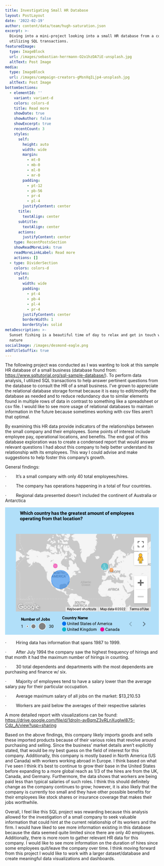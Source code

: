 ```yaml
---
title: Investigating Small HR Database
layout: PostLayout
date: '2022-02-19'
author: content/data/team/hugh-saturation.json
excerpt: >-
  Diving into a mini-project looking into a small HR database from a company
  utilizing SQL transactions.
featuredImage:
  type: ImageBlock
  url: /images/sebastian-herrmann-O2o1hzDA7iE-unsplash.jpg
  altText: Post Image
media:
  type: ImageBlock
  url: /images/campaign-creators-gMsnXqILjp4-unsplash.jpg
  altText: Post Image
bottomSections:
  - elementId: ''
    variant: variant-d
    colors: colors-d
    title: Read more
    showDate: true
    showAuthor: false
    showExcerpt: true
    recentCount: 3
    styles:
      self:
        height: auto
        width: wide
        margin:
          - mt-0
          - mb-0
          - ml-0
          - mr-0
        padding:
          - pt-12
          - pb-56
          - pr-4
          - pl-4
        justifyContent: center
      title:
        textAlign: center
      subtitle:
        textAlign: center
      actions:
        justifyContent: center
    type: RecentPostsSection
    showReadMoreLink: true
    readMoreLinkLabel: Read more
    actions: []
  - type: DividerSection
    colors: colors-d
    styles:
      self:
        width: wide
        padding:
          - pt-4
          - pb-4
          - pl-4
          - pr-4
        justifyContent: center
        borderWidth: 1
        borderStyle: solid
metaDescription: >-
  Sunset fishing is a beautiful time of day to relax and get in touch with
  nature
socialImage: /images/desmond-eagle.png
addTitleSuffix: true
---
```

The following project was conducted as I was wanting to look at this sample HR database of a small business (database found from: https://www.sqltutorial.org/sql-sample-database/). To perform data analysis, I utilized SQL transactions to help answer pertinent questions from the database to consult the HR of a small business. I’ve grown to appreciate the relational database storage format because it is easy to edit/modify the database as needed and to reduce redundancy due to similar elements found in multiple rows of data in contrast to something like a spreadsheet or csv file. I would like to see more usage of relational databases to maintain information in the future because sometimes working with csv files aren’t that optimal.   

By examining this HR data provide indicators of the relationships between the small company and their employees. Some points of interest include employee pay, operational locations, and benefits. The end goal of this database exploration was to create a condensed report that would answer relevant questions I had about this company to help better understand its relationship with its employees. This way I could advise and make suggestions to help foster this company’s growth.  

General findings:

·        It’s a small company with only 40 total employees/hires.

·        The company has operations happening in a total of four countries.

·        Regional data presented doesn’t included the continent of Australia or Antarctica

![](/images/countriesHR.png)

·        Hiring data has information that spans 1987 to 1999.

·        After July 1994 the company saw the highest frequency of hirings and that month it had the maximum number of hirings in counting.

·        30 total dependents and departments with the most dependents are purchasing and finance w/ six.

·        Majority of employees tend to have a salary lower than the average salary pay for their particular occupation.

·        Average maximum salary of all jobs on the market: $13,210.53

·        Workers are paid below the averages of their respective salaries

A more detailed report with visualizations can be found: https://drive.google.com/file/d/1droIn-avBqmZ3vRLnXugIwl875-Cdz_A/view?usp=sharing

Based on the above findings, this company likely imports goods and sells these imported products because of their various roles that revolve around purchasing and selling. Since the business’ market details aren’t explicitly stated, that would be my best guess on the field of interest for this company. Additionally, this company is mostly based in North America (US and Canada) with workers working abroad in Europe. I think based on what I’ve seen I think it’s best to continue to grow their base in the United States before expanding to a more global reach as 1/3 of the hires are from the UK, Canada, and Germany. Furthermore, the data shows that workers are being paid less than typical salaries of such roles. I think this should definitely change as the company continues to grow; however, it is also likely that the company is currently too small and they have other possible benefits for their employees like stock shares or insurance coverage that makes their jobs worthwhile.           

Overall, I feel like this SQL project was rewarding because this analysis allowed for the investigation of a small company to seek valuable information that could hint at the current relationship of its workers and the firm. I would have liked to see more information existing in this database because the data seemed quite limited since there are only 40 employees. Additionally, there is more room to gather relevant HR data for this company. I would like to see more information on the duration of hires since some employees quit/leave the company over time. I think moving forward from this project I would like to work with a larger dataset/database and create meaningful data visualizations and dashboards.
